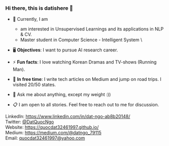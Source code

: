 ### Hi there, this is datishere 👋

- 🔭 Currently, I am
  * am interested in Unsupervised Learnings and its applications in NLP & CV.
  * Master student in Computer Science - Intelligent System \
  
- 🖥  **Objectives**: I want to pursue AI research career.
- ⚡ **Fun facts**: I love watching Korean Dramas and TV-shows (Running Man).
- 🌱 **In free time**: I write tech articles on Medium and jump on road trips. I visited 20/50 states.
- 💬 Ask me about anything, except my weight :))
- 📋 I am open to all stories. Feel free to reach out to me for discussion.

LinkedIn: https://www.linkedin.com/in/dat-ngo-ab8b20148/ \
Twitter: [@DatQuocNgo](https://twitter.com/DatQuocNgo) \
Website: https://quocdat32461997.github.io/ \
Medium: https://medium.com/@datngo_79115 \
Email: quocdat32461997@yahoo.com
